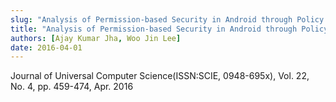 ```yaml
---
slug: "Analysis of Permission-based Security in Android through Policy Expert, Developer, and End User Perspectives"
title: "Analysis of Permission-based Security in Android through Policy Expert, Developer, and End User Perspectives"
authors: [Ajay Kumar Jha, Woo Jin Lee]
date: 2016-04-01
---
```


Journal of Universal Computer Science(ISSN:SCIE, 0948-695x), Vol. 22, No. 4, pp. 459-474, Apr. 2016
